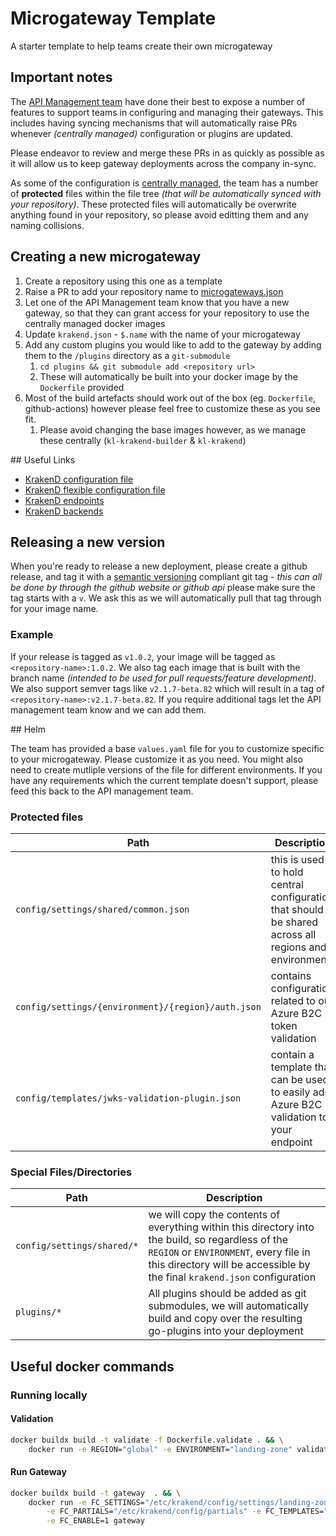 # Microgateway Template

A starter template to help teams create their own microgateway

## Important notes

The [API Management team](https://calmisland.atlassian.net/wiki/spaces/AM/overview?homepageId=2619113904) have done their best to expose a number of features to support teams in configuring and managing their gateways. This includes having syncing mechanisms that will automatically raise PRs whenever _(centrally managed)_ configuration or plugins are updated.

Please endeavor to review and merge these PRs in as quickly as possible as it will allow us to keep gateway deployments across the company in-sync.

As some of the configuration is [centrally managed](https://github.com/KL-Engineering/central-microgateway-configuration), the team has a number of **protected** files within the file tree _(that will be automatically synced with your repository)_. These protected files will automatically be overwrite anything found in your repository, so please avoid editting them and any naming collisions.

## Creating a new microgateway

1. Create a repository using this one as a template
2. Raise a PR to add your repository name to [microgateways.json](microgateways.json)
3. Let one of the API Management team know that you have a new gateway, so that they can grant access for your repository to use the centrally managed docker images
4. Update `krakend.json` - `$.name` with the name of your microgateway
5. Add any custom plugins you would like to add to the gateway by adding them to the `/plugins` directory as a `git-submodule`
   1. `cd plugins && git submodule add <repository url>`
   2. These will automatically be built into your docker image by the `Dockerfile` provided
6. Most of the build artefacts should work out of the box (eg. `Dockerfile`, github-actions) however please feel free to customize these as you see fit.
   1. Please avoid changing the base images however, as we manage these centrally (`kl-krakend-builder` & `kl-krakend`)
   
## Useful Links

- [KrakenD configuration file](https://www.krakend.io/docs/configuration/structure/)
- [KrakenD flexible configuration file](https://www.krakend.io/docs/configuration/flexible-config/)
- [KrakenD endpoints](https://www.krakend.io/docs/endpoints/creating-endpoints/)
- [KrakenD backends](https://www.krakend.io/docs/backends/overview/)

## Releasing a new version

When you're ready to release a new deployment, please create a github release, and tag it with a [semantic versioning](https://semver.org/) compliant git tag - _this can all be done by through the github website or github api_ please make sure the tag starts with a `v`. We ask this as we will automatically pull that tag through for your image name. 

### Example

If your release is tagged as `v1.0.2`, your image will be tagged as `<repository-name>:1.0.2`. We also tag each image that is built with the branch name _(intended to be used for pull requests/feature development)_. We also support semver tags like `v2.1.7-beta.82` which will result in a tag of `<repository-name>:v2.1.7-beta.82`. If you require additional tags let the API management team know and we can add them.

## Helm

The team has provided a base `values.yaml` file for you to customize specific to your microgateway. Please customize it
as you need. You might also need to create mutliple versions of the file for different environments. If you have any
requirements which the current template doesn't support, please feed this back to the API management team.

### Protected files

| Path                                               | Description                                                                                          |
| -------------------------------------------------- | ---------------------------------------------------------------------------------------------------- |
| `config/settings/shared/common.json`               | this is used to hold central configuration that should be shared across all regions and environments |
| `config/settings/{environment}/{region}/auth.json` | contains configuration related to our Azure B2C token validation                                     |
| `config/templates/jwks-validation-plugin.json`     | contain a template that can be used to easily add Azure B2C validation to your endpoint              |

### Special Files/Directories

| Path                       | Description                                                                                                                                                                                                             |
| -------------------------- | ----------------------------------------------------------------------------------------------------------------------------------------------------------------------------------------------------------------------- |
| `config/settings/shared/*` | we will copy the contents of everything within this directory into the build, so regardless of the `REGION` or `ENVIRONMENT`, every file in this directory will be accessible by the final `krakend.json` configuration |
| `plugins/*`                | All plugins should be added as git submodules, we will automatically build and copy over the resulting go-plugins into your deployment                                                                                  |


## Useful docker commands

### Running locally

#### Validation

```sh
docker buildx build -t validate -f Dockerfile.validate . && \
    docker run -e REGION="global" -e ENVIRONMENT="landing-zone" validate
```

#### Run Gateway

```sh
docker buildx build -t gateway  . && \
    docker run -e FC_SETTINGS="/etc/krakend/config/settings/landing-zone/global" \
        -e FC_PARTIALS="/etc/krakend/config/partials" -e FC_TEMPLATES="/etc/krakend/config/templates" \
        -e FC_ENABLE=1 gateway
```
